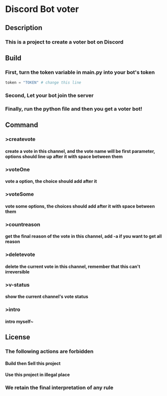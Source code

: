 # Discord Bot voter
## Description
### This is a project to create a voter bot on Discord

## Build
### First, turn the token variable in main.py into your bot's token
```python
token = "TOKEN" # change this line
```
### Second, Let your bot join the server
### Finally, run the python file and then you get a voter bot!

## Command
### >createvote 
#### create a vote in this channel, and the vote name will be first parameter, options should line up after it with space between them
### >voteOne
#### vote a option, the choice should add after it
### >voteSome
#### vote some options, the choices should add after it with space between them
### >countreason
#### get the final reason of the vote in this channel, add -a if you want to get all reason
### >deletevote
#### delete the current vote in this channel, remember that this can't irreversible
### >v-status
#### show the current channel's vote status
### >intro
#### intro myself~


## License
### The following actions are forbidden
#### Build then Sell this project
#### Use this project in illegal place
### We retain the final interpretation of any rule
